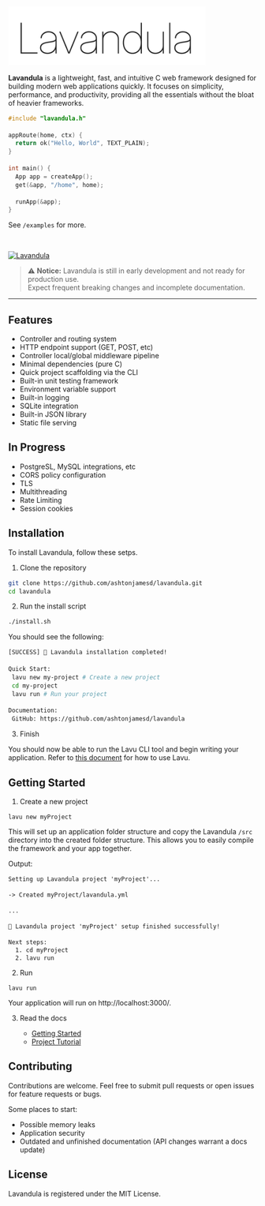 <!-- ![Express Logo](lavandula.png) -->
<img src="lavandula.png" alt="drawing" width="400"/>

<br/>


**Lavandula** is a lightweight, fast, and intuitive C web framework designed for building modern web applications quickly. It focuses on simplicity, performance, and productivity, providing all the essentials without the bloat of heavier frameworks.


```c
#include "lavandula.h" 

appRoute(home, ctx) {
  return ok("Hello, World", TEXT_PLAIN);
}

int main() {
  App app = createApp();
  get(&app, "/home", home);

  runApp(&app);
}
```

See `/examples` for more.

<br/>

[![Lavandula](https://github.com/ashtonjamesd/lavandula/actions/workflows/ci.yaml/badge.svg?branch=main)](https://github.com/ashtonjamesd/lavandula/actions/workflows/ci.yaml)


> ⚠️ **Notice:** Lavandula is still in early development and not ready for production use.  
> Expect frequent breaking changes and incomplete documentation.

<hr/>

## Features

- Controller and routing system
- HTTP endpoint support (GET, POST, etc)
- Controller local/global middleware pipeline
- Minimal dependencies (pure C)
- Quick project scaffolding via the CLI
- Built-in unit testing framework
- Environment variable support
- Built-in logging
- SQLite integration
- Built-in JSON library
- Static file serving

## In Progress

- PostgreSL, MySQL integrations, etc
- CORS policy configuration
- TLS
- Multithreading
- Rate Limiting
- Session cookies


## Installation

To install Lavandula, follow these setps.

1. Clone the repository

```bash
git clone https://github.com/ashtonjamesd/lavandula.git
cd lavandula
```


2. Run the install script

```bash
./install.sh
```

You should see the following:

```bash
[SUCCESS] 🎉 Lavandula installation completed!

Quick Start:
 lavu new my-project # Create a new project
 cd my-project
 lavu run # Run your project

Documentation:
 GitHub: https://github.com/ashtonjamesd/lavandula
```


3. Finish

You should now be able to run the Lavu CLI tool and begin writing your application. Refer to [this document](doc/api/cli.md) for how to use Lavu.


## Getting Started

1. Create a new project

```
lavu new myProject
```

This will set up an application folder structure and copy the Lavandula `/src` directory into the created folder structure. This allows you to easily compile the framework and your app together.

Output:

```
Setting up Lavandula project 'myProject'...

-> Created myProject/lavandula.yml

...

🎉 Lavandula project 'myProject' setup finished successfully!

Next steps:
  1. cd myProject
  2. lavu run
```


2. Run

```
lavu run
```

Your application will run on http://localhost:3000/.

3. Read the docs
  
   - [Getting Started](doc/getting_started/1_installing.md)
   - [Project Tutorial](doc/tutorial/tutorial.md)


## Contributing

Contributions are welcome. Feel free to submit pull requests or open issues for feature requests or bugs.

Some places to start:
- Possible memory leaks
- Application security
- Outdated and unfinished documentation (API changes warrant a docs update)


## License


Lavandula is registered under the MIT License.